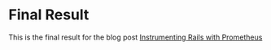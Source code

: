 # Final Result

This is the final result for the blog post [Instrumenting Rails with Prometheus](https://www.firehydrant.io/blog/instrumenting-ruby-on-rails-with-prometheus/)
